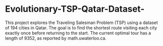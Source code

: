 # Evolutionary-TSP-Qatar-Dataset-
This project explores the Traveling Salesman Problem (TSP) using a dataset of 194 cities in Qatar. The goal is to find the shortest route visiting each city exactly once before returning to the start. The current optimal tour has a length of 9352, as reported by math.uwaterloo.ca.
